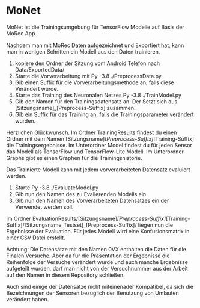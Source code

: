 # MoNet

MoNet ist die Trainingsumgebung für TensorFlow Modelle auf Basis der MoRec App.

Nachdem man mit MoRec Daten aufgezeichnet und Exportiert hat, kann man in wenigen Schritten ein Modell aus den Daten trainieren.
1. kopiere den Ordner der Sitzung vom Android Telefon nach Data/ExportedData/
2. Starte die Vorverarbeitung mit Py -3.8 ./PreprocessData.py
3. Gib einen Suffix für die Vorverarbeitungsmethode an, falls diese Verändert wurde.
4. Starte das Training des Neuronalen Netzes Py -3.8 ./TrainModel.py
5. Gib den Namen für den Trainingsdatensatz an. Der Setzt sich aus [Sitzungsname]_[Preprocess-Suffix] zusammen.
6. Gib ein Suffix für das Training an, falls die Trainingsparameter verändert wurden.

Herzlichen Glückwunsch. Im Ordner TrainingResults findest du einen Ordner mit dem Namen [Sitzungsname]_[Preprocess-Suffix]_[Training-Suffix] die Trainingsergebnisse.
Im Unterordner Model findest du für jeden Sensor das Modell als TensorFlow und TensorFlow-Lite Modell.
Im Unterordner Graphs gibt es einen Graphen für die Trainingshistorie.

Das Trainierte Modell kann mit jedem vorverarbeiteten Datensatz evaluiert werden.
1. Starte Py -3.8 ./EvaluateModel.py
2. Gib nun den Namen des zu Evalierenden Modells ein
3. Gib nun den Namen des Vorverarbeiteten Datensatzes ein der Verwendet werden soll.

Im Ordner EvaluationResults/[Sitzungsname]_[Preprocess-Suffix]_[Training-Suffix]/[Sitzungsname_Testset]_[Preprocess-Suffix]/ liegen nun die Ergebnisse der Evaluation.
Für jedes Modell wird eine Konfusionsmatrix in einer CSV Datei erstellt.



Achtung:
Die Datensätze mit den Namen 0VX enthalten die Daten für die Finalen Versuche.
Aber da für die Präsentation der Ergebnisse die Reihenfolge der Versuche verändert wurde und auch manche Ergebnisse aufgeteilt wurden, darf man nicht von der Versuchnummer aus der Arbeit auf den Namen in diesem Repository schließen.

Auch sind einige der Datensätze nicht miteinenader Kompatibel, da sich die Bezeichnungen der Sensoren bezüglich der Benutzung von Umlauten verändert haben.